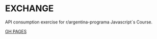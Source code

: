 # EXCHANGE 

API consumption exercise for r/argentina-programa Javascript´s Course.

[GH PAGES](https://txalo.github.io/exchange/)